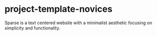 # project-template-novices
 Sparse is a text centered website with a minimalist aesthetic focusing on simplicity and functionality.
